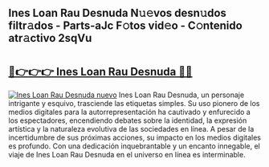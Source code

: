 ## Ines Loan Rau Desnuda N𝚞𝚎vos desn𝚞dos filtr𝚊dos - Parts-aJc F𝚘tos vid𝚎o - C𝚘ntenido atr𝚊ctivo 2sqVu

# <h2><a href="http://mbci9d6.tromn.icu/?c=Ines+Loan+Rau+Desnuda">🔗👉👉👉 Ines Loan Rau Desnuda 🔗🔗</a></h2>

[![Ines Loan Rau Desnuda nuevo](https://i.imgur.com/pEAQMta.gif)](http://mbci9d6.tromn.icu/?c=Ines+Loan+Rau+Desnuda)
Ines Loan Rau Desnuda, un personaje intrigante y esquivo, trasciende las etiquetas simples. Su uso pionero de los medios digitales para la autorrepresentación ha cautivado y enfurecido a los espectadores, encendiendo debates sobre la identidad, la expresión artística y la naturaleza evolutiva de las sociedades en línea. A pesar de la incertidumbre de sus próximas acciones, su impacto en los medios digitales es profundo. Con una dedicación inquebrantable y un encanto innegable, el viaje de Ines Loan Rau Desnuda en el universo en línea es interminable.
